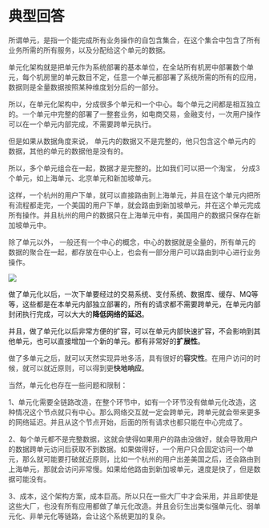 # 典型回答


<font style="color:rgb(62, 62, 62);">所谓单元，是指一个能完成所有业务操作的自包含集合，在这个集合中包含了所有业务所需的所有服务，以及分配给这个单元的数据。</font>

<font style="color:rgb(102, 102, 102);"></font>

<font style="color:rgb(62, 62, 62);">单元化架构就是把单元作为系统部署的基本单位，在全站所有机房中部署数个单元，每个机房里的单元数目不定，任意一个单元都部署了系统所需的所有的应用，数据则是全量数据按照某种维度划分后的一部分。</font>

<font style="color:rgb(62, 62, 62);"></font>

<font style="color:rgb(62, 62, 62);">所以，在单元化架构中，分成很多个单元和一个中心。每个单元之间都是相互独立的。一个单元中完整的部署了一整套业务，如电商交易，金融支付，一次用户操作可以在一个单元内部完成，不需要跨单元执行。</font>

<font style="color:rgb(62, 62, 62);"></font>

<font style="color:rgb(62, 62, 62);">但是如果从数据角度来说， 单元内的数据又不是完整的，他只包含这个单元内的数据，其他的单元的数据他是没有的。</font>

<font style="color:rgb(62, 62, 62);"></font>

<font style="color:rgb(62, 62, 62);">所以，多个单元组合在一起，数据才是完整的。比如我们可以把一个淘宝， 分成3个单元，如上海单元、北京单元和新加坡单元。</font>

<font style="color:rgb(62, 62, 62);"></font>

<font style="color:rgb(62, 62, 62);">这样，一个杭州的用户下单，就可以直接路由到上海单元，并且在这个单元内把所有流程都走完，一个美国的用户下单，就会路由到新加坡单元，并在这个单元完成所有操作。并且杭州的用户的数据只在上海单元中有，美国用户的数据只保存在新加坡单元中。</font>

<font style="color:rgb(62, 62, 62);"></font>

<font style="color:rgb(62, 62, 62);">除了单元以外， 一般还有一个中心的概念，中心的数据就是全量的，所有单元的数据的聚合在一起，都存放在中心上，也会有一部分用户可以路由到中心进行业务操作。</font>

<font style="color:rgb(62, 62, 62);"></font>

![](https://cdn.nlark.com/yuque/0/2023/png/5378072/1689496568468-c5290ee2-5e9c-4fe7-a36a-470b535491d4.png)



做了单元化以后，一次下单要经过的交易系统、支付系统、数据库、缓存、MQ等等，这些都是在本单元内部独立部署的，所有的请求都不需要跨单元，在单元内部封闭执行完成，可以大大的**降低网络的延迟**。



并且，做了单元化以后非常方便的扩容，可以在单元内部快速扩容，不会影响到其他单元，也可以直接增加一个新的单元。都有非常好的**扩展性**。

<font style="color:rgb(62, 62, 62);"></font>

<font style="color:rgb(62, 62, 62);">做了多单元之后，就可以天然实现异地多活，具有很好的</font>**<font style="color:rgb(62, 62, 62);">容灾性</font>**<font style="color:rgb(62, 62, 62);">。在用户访问的时候，就可以就近原则，可以得到更</font>**<font style="color:rgb(62, 62, 62);">快地响应</font>**<font style="color:rgb(62, 62, 62);">。</font>

<font style="color:rgb(62, 62, 62);"></font>

<font style="color:rgb(62, 62, 62);">当然，单元化也存在一些问题和限制：</font>

<font style="color:rgb(62, 62, 62);"></font>

<font style="color:rgb(62, 62, 62);">1、单元化需要全链路改造，在整个环节中，如有一个环节没有做单元化改造，这种情况这个节点就只有中心。那么网络交互就一定会跨单元，跨单元就会带来更多的网络延迟。并且从这个节点开始，后面的所有请求也都只能在中心完成了。</font>

<font style="color:rgb(62, 62, 62);"></font>

<font style="color:rgb(62, 62, 62);">2、每个单元都不是完整数据，这就会使得如果用户的路由没做好，就会导致用户的数据跨单元访问后获取不到数据。如果做得好，一个用户只会固定访问一个单元，那么就可能要打破就近原则，比如一个杭州的用户出差美国之后，还会路由到上海单元，那就会访问非常慢。如果给他路由到新加坡单元，速度是快了，但是数据可能没有。</font>

<font style="color:rgb(62, 62, 62);"></font>

<font style="color:rgb(62, 62, 62);">3、成本，这个架构方案，成本巨高。所以只在一些大厂中才会采用，并且即使是这些大厂，也没有所有应用都做了单元化改造。并且会衍生出类似强单元化、弱单元化、非单元化等链路，会让这个系统更加的复杂。</font>

